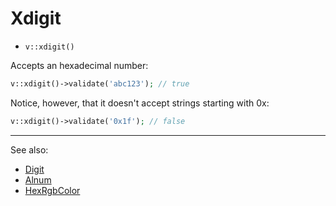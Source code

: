 # Xdigit

- `v::xdigit()`

Accepts an hexadecimal number:

```php
v::xdigit()->validate('abc123'); // true
```

Notice, however, that it doesn't accept strings starting with 0x:

```php
v::xdigit()->validate('0x1f'); // false
```

***
See also:

  * [Digit](Digit.md)
  * [Alnum](Alnum.md)
  * [HexRgbColor](HexRgbColor.md)

